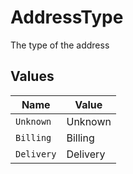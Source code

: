 # AddressType

The type of the address


## Values

| Name       | Value      |
| ---------- | ---------- |
| `Unknown`  | Unknown    |
| `Billing`  | Billing    |
| `Delivery` | Delivery   |